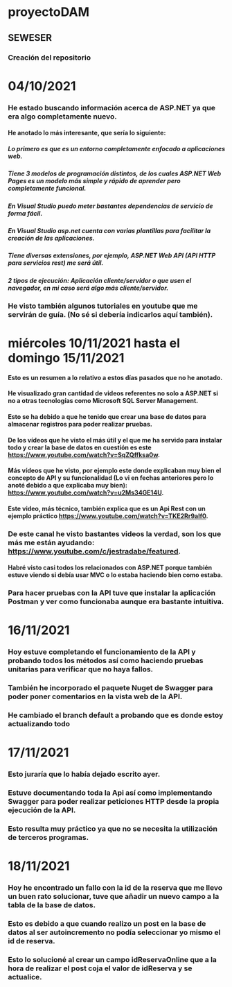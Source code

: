 # proyectoDAM
## SEWESER
### Creación del repositorio

# 04/10/2021
### He estado buscando información acerca de ASP.NET ya que era algo completamente nuevo.
#### He anotado lo más interesante, que sería lo siguiente:
##### Lo primero es que es un entorno completamente enfocado a aplicaciones web.
##### Tiene 3 modelos de programación distintos, de los cuales ASP.NET Web Pages es un modelo más simple y rápido de aprender pero completamente funcional.
##### En Visual Studio puedo meter bastantes dependencias de servicio de forma fácil.
##### En Visual Studio asp.net cuenta con varias plantillas para facilitar la creación de las aplicaciones.
##### Tiene diversas extensiones, por ejemplo, ASP.NET Web API (API HTTP para servicios rest) me será útil.
##### 2 tipos de ejecución: Aplicación cliente/servidor o que usen el navegador, en mi caso será algo más cliente/servidor.
### He visto también algunos tutoriales en youtube que me servirán de guía. (No sé si debería indicarlos aquí también).



# miércoles 10/11/2021 hasta el domingo 15/11/2021
#### Esto es un resumen a lo relativo a estos días pasados que no he anotado.
#### He visualizado gran cantidad de videos referentes no solo a ASP.NET si no a otras tecnologías como Microsoft SQL Server Management. 
#### Esto se ha debido a que he tenido que crear una base de datos para almacenar registros para poder realizar pruebas. 
#### De los vídeos que he visto el más útil y el que me ha servido para instalar todo y crear la base de datos en cuestión es este https://www.youtube.com/watch?v=SqZQffksa0w.
#### Más vídeos que he visto, por ejemplo este donde explicaban muy bien el concepto de API y su funcionalidad (Lo vi en fechas anteriores pero lo anoté debido a que explicaba muy bien): https://www.youtube.com/watch?v=u2Ms34GE14U.
#### Este video, más técnico, también explica que es un Api Rest con un ejemplo práctico https://www.youtube.com/watch?v=TKE2Rr9alf0.
### De este canal he visto bastantes videos la verdad, son los que más me están ayudando: https://www.youtube.com/c/jestradabe/featured. 
#### Habré visto casi todos los relacionados con ASP.NET porque también estuve viendo si debía usar MVC o lo estaba haciendo bien como estaba.
### Para hacer pruebas con la API tuve que instalar la aplicación Postman y ver como funcionaba aunque era bastante intuitiva.



# 16/11/2021
### Hoy estuve completando el funcionamiento de la API y probando todos los métodos así como haciendo pruebas unitarias para verificar que no haya fallos.
### También he incorporado el paquete Nuget de Swagger para poder poner comentarios en la vista web de la API.
### He cambiado el branch default a probando que es donde estoy actualizando todo



# 17/11/2021
### Esto juraría que lo había dejado escrito ayer.
### Estuve documentando toda la Api así como implementando Swagger para poder realizar peticiones HTTP desde la propia ejecución de la API.
### Esto resulta muy práctico ya que no se necesita la utilización de terceros programas.

# 18/11/2021 
### Hoy he encontrado un fallo con la id de la reserva que me llevo un buen rato solucionar, tuve que añadir un nuevo campo a la tabla de la base de datos.
### Esto es debido a que cuando realizo un post en la base de datos al ser autoincremento no podía seleccionar yo mismo el id de reserva.
### Esto lo solucioné al crear un campo idReservaOnline que a la hora de realizar el post coja el valor de idReserva y se actualice.
